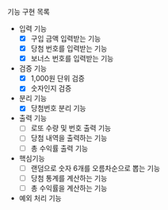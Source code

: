 기능 구현 목록
 - 입력 기능
   - [x] 구입 금액 입력받는 기능
   - [x] 당첨 번호를 입력받는 기능
   - [x] 보너스 번호를 입력받는 기능
 - 검증 기능
   - [x] 1,000원 단위 검증
   - [x] 숫자인지 검증
 - 분리 기능
   - [x] 당첨번호 분리 기능
 - 출력 기능
   - [ ] 로또 수량 및 번호 출력 기능 
   - [ ] 당첨 내역을 출력하는 기능
   - [ ] 총 수익률 출력 기능
 - 핵심기능
   - [ ] 랜덤으로 숫자 6개를 오름차순으로 뽑는 기능
   - [ ] 당첨 통계를 계산하는 기능
   - [ ] 총 수익률을 계산하는 기능
 - 예외 처리 기능